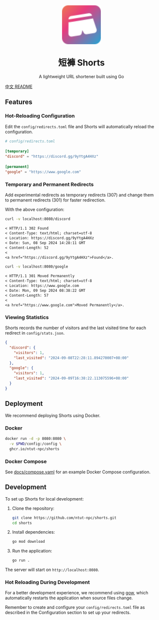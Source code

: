 <p align="center">
  <img src="docs/shorts.svg" alt="Shorts Logo" align="center" width="128" height="128">
</p>

<h1 align="center">短褲 Shorts</h1>

<p align="center">A lightweight URL shortener built using Go</p>

[中文 README](README_ZH.md)

## Features

### Hot-Reloading Configuration

Edit the `config/redirects.toml` file and Shorts will automatically reload the configuration.

```toml
# config/redirects.toml

[temporary]
"discord" = "https://discord.gg/9yYtgA4HXz"

[permanent]
"google" = "https://www.google.com"
```

### Temporary and Permanent Redirects

Add experimental redirects as temporary redirects (307) and change them to permanent redirects (301) for faster redirection.

With the above configuration:

```sh
curl -v localhost:8080/discord
```

```text
< HTTP/1.1 302 Found
< Content-Type: text/html; charset=utf-8
< Location: https://discord.gg/9yYtgA4HXz
< Date: Sun, 08 Sep 2024 14:28:11 GMT
< Content-Length: 52
< 
<a href="https://discord.gg/9yYtgA4HXz">Found</a>.
```

```sh
curl -v localhost:8080/google
```

```text
< HTTP/1.1 301 Moved Permanently
< Content-Type: text/html; charset=utf-8
< Location: https://www.google.com
< Date: Mon, 09 Sep 2024 08:38:22 GMT
< Content-Length: 57
< 
<a href="https://www.google.com">Moved Permanently</a>.
```

### Viewing Statistics

Shorts records the number of visitors and the last visited time for each redirect in `config/stats.json`.

```json
{
  "discord": {
    "visitors": 1,
    "last_visited": "2024-09-08T22:28:11.894270007+08:00"
  },
  "google": {
    "visitors": 1,
    "last_visited": "2024-09-09T16:38:22.113075596+08:00"
  }
}
```

## Deployment

We recommend deploying Shorts using Docker.

### Docker

```sh
docker run -d -p 8080:8080 \
  -v $PWD/config:/config \
  ghcr.io/ntut-npc/shorts
```

### Docker Compose

See [docs/compose.yaml](docs/compose.yaml) for an example Docker Compose configuration.

## Development

To set up Shorts for local development:

1. Clone the repository:

    ```sh
    git clone https://github.com/ntut-npc/shorts.git
    cd shorts
    ```

2. Install dependencies:

    ```sh
    go mod download
    ```

3. Run the application:

    ```sh
    go run .
    ```

The server will start on `http://localhost:8080`.

### Hot Reloading During Development

For a better development experience, we recommend using [gow](https://github.com/mitranim/gow), which automatically restarts the application when source files change.

Remember to create and configure your `config/redirects.toml` file as described in the Configuration section to set up your redirects.
